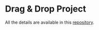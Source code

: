 # Drag & Drop Project

All the details are available in this [repository](https://github.com/themaximehardy/typescript-drag-and-drop).
